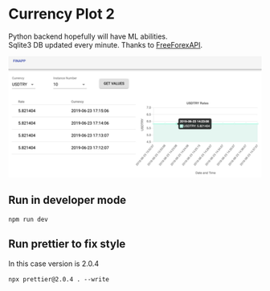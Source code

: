 # Currency Plot	2

Python backend hopefully will have ML abilities.  
Sqlite3 DB updated every minute. Thanks to [FreeForexAPI](www.freeforexapi.com).  

![SS](https://github.com/cansusam/currencyPlot2/blob/master/image/ss.png)

## Run in developer mode

```shell
npm run dev
```

## Run prettier to fix style 

In this case version is 2.0.4

```shell
npx prettier@2.0.4 . --write
```

